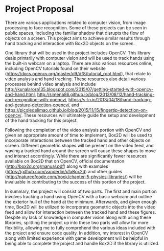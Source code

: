# Project Proposal
There are various applications related to computer vision, from image processing to face recognition. Some of these projects can be seen in public spaces, including the familiar shadow that disrupts the flow of objects on a screen. This project aims to achieve similar results through hand tracking and interaction with Box2D objects on the screen.

One library that will be used in the project includes OpenCV. This library deals primarily with computer vision and will be used to track hands using the built-in webcam on a laptop. There are also various resources online, including OpenCV tutorials found on their website (https://docs.opencv.org/master/d9/df8/tutorial_root.html), that relate to video analysis and hand tracking. These resources also detail various processes behind video analysis and include http://kunalarora135.blogspot.com/2015/07/getting-started-with-opencv-and-hand.html, http://simena86.github.io/blog/2013/08/12/hand-tracking-and-recognition-with-opencv/, https://s-ln.in/2013/04/18/hand-tracking-and-gesture-detection-opencv/, and https://picoledelimao.github.io/blog/2015/11/15/fingertip-detection-on-opencv/. These resources will ultimately guide the setup and development of the hand tracking for this project.

Following the completion of the video analysis portion with OpenCV and given an appropriate amount of time to implement, Box2D will be used to incorporate interactions between the tracked hand and other objects on screen. Different geometric shapes will be present on the video feed, and waving a tracked hand around the screen will cause these shapes to move and interact accordingly. While there are significantly fewer resources available on Box2D that on OpenCV, official documentation (http://box2d.org/manual.pdf) along with examples (https://github.com/vanderlin/ofxBox2d) and other guides (http://natureofcode.com/book/chapter-5-physics-libraries/) will be invaluable in contributing to the success of this portion of the project.

In summary, the project will consist of two parts. The first and main portion involves tracking a hand using OpenCV with a basic webcam and outline the exterior hull of the hand at the minimum. Afterwards, and given enough time, Box2D will be utilized to incorporate geometric objects into the video feed and allow for interaction between the tracked hand and these figures. Despite my lack of knowledge in computer vision along with using these libraries, splitting the project up into these two parts will allow for more flexibility, allowing me to fully comprehend the various ideas included with the project and ensure code quality. In addition, my interest in OpenCV along with limited experience with game development will be helpful in being able to complete the project and handle Box2D if the library is utilized.

